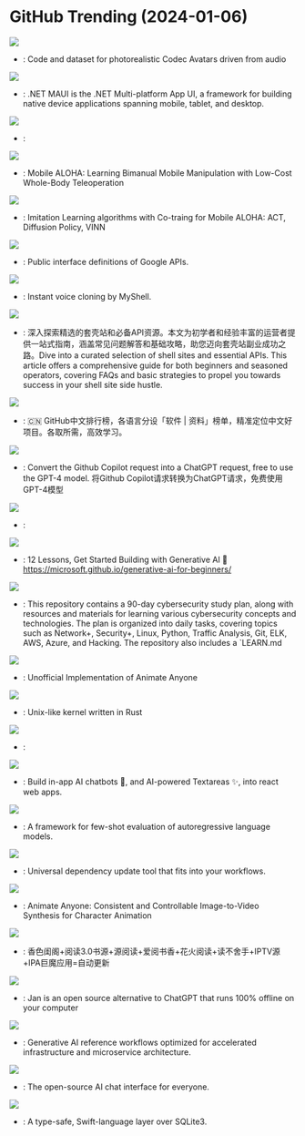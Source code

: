 # GitHub Trending (2024-01-06)

![](https://img.shields.io/badge/Python-New%2088-green?style=flat-square&logo=appveyor)
- [](https://github.comundefined): Code and dataset for photorealistic Codec Avatars driven from audio

![](https://img.shields.io/badge/C%23-New%20102-green?style=flat-square&logo=appveyor)
- [](https://github.comundefined): .NET MAUI is the .NET Multi-platform App UI, a framework for building native device applications spanning mobile, tablet, and desktop.

![](https://img.shields.io/badge/Go-New%2020-green?style=flat-square&logo=appveyor)
- [](https://github.comundefined): 

![](https://img.shields.io/badge/Jupyter%20Notebook-New%20682-green?style=flat-square&logo=appveyor)
- [](https://github.comundefined): Mobile ALOHA: Learning Bimanual Mobile Manipulation with Low-Cost Whole-Body Teleoperation

![](https://img.shields.io/badge/Python-New%20246-green?style=flat-square&logo=appveyor)
- [](https://github.comundefined): Imitation Learning algorithms with Co-traing for Mobile ALOHA: ACT, Diffusion Policy, VINN

![](https://img.shields.io/badge/Starlark-New%2076-green?style=flat-square&logo=appveyor)
- [](https://github.comundefined): Public interface definitions of Google APIs.

![](https://img.shields.io/badge/Python-New%201-green?style=flat-square&logo=appveyor)
- [](https://github.comundefined): Instant voice cloning by MyShell.

![](https://img.shields.io/badge/none-New%2028-green?style=flat-square&logo=appveyor)
- [](https://github.comundefined): 深入探索精选的套壳站和必备API资源。本文为初学者和经验丰富的运营者提供一站式指南，涵盖常见问题解答和基础攻略，助您迈向套壳站副业成功之路。Dive into a curated selection of shell sites and essential APIs. This article offers a comprehensive guide for both beginners and seasoned operators, covering FAQs and basic strategies to propel you towards success in your shell site side hustle.

![](https://img.shields.io/badge/Java-New%20241-green?style=flat-square&logo=appveyor)
- [](https://github.comundefined): 🇨🇳 GitHub中文排行榜，各语言分设「软件 | 资料」榜单，精准定位中文好项目。各取所需，高效学习。

![](https://img.shields.io/badge/Go-New%20135-green?style=flat-square&logo=appveyor)
- [](https://github.comundefined): Convert the Github Copilot request into a ChatGPT request, free to use the GPT-4 model. 将Github Copilot请求转换为ChatGPT请求，免费使用GPT-4模型

![](https://img.shields.io/badge/Python-New%20161-green?style=flat-square&logo=appveyor)
- [](https://github.comundefined): 

![](https://img.shields.io/badge/Jupyter%20Notebook-New%2063-green?style=flat-square&logo=appveyor)
- [](https://github.comundefined): 12 Lessons, Get Started Building with Generative AI 🔗 https://microsoft.github.io/generative-ai-for-beginners/

![](https://img.shields.io/badge/none-New%20195-green?style=flat-square&logo=appveyor)
- [](https://github.comundefined): This repository contains a 90-day cybersecurity study plan, along with resources and materials for learning various cybersecurity concepts and technologies. The plan is organized into daily tasks, covering topics such as Network+, Security+, Linux, Python, Traffic Analysis, Git, ELK, AWS, Azure, and Hacking. The repository also includes a `LEARN.md

![](https://img.shields.io/badge/Python-New%20154-green?style=flat-square&logo=appveyor)
- [](https://github.comundefined): Unofficial Implementation of Animate Anyone

![](https://img.shields.io/badge/Rust-New%20369-green?style=flat-square&logo=appveyor)
- [](https://github.comundefined): Unix-like kernel written in Rust

![](https://img.shields.io/badge/Python-New%2061-green?style=flat-square&logo=appveyor)
- [](https://github.comundefined): 

![](https://img.shields.io/badge/TypeScript-New%20123-green?style=flat-square&logo=appveyor)
- [](https://github.comundefined): Build in-app AI chatbots 🤖, and AI-powered Textareas ✨, into react web apps.

![](https://img.shields.io/badge/Python-New%2015-green?style=flat-square&logo=appveyor)
- [](https://github.comundefined): A framework for few-shot evaluation of autoregressive language models.

![](https://img.shields.io/badge/TypeScript-New%2010-green?style=flat-square&logo=appveyor)
- [](https://github.comundefined): Universal dependency update tool that fits into your workflows.

![](https://img.shields.io/badge/none-New%20186-green?style=flat-square&logo=appveyor)
- [](https://github.comundefined): Animate Anyone: Consistent and Controllable Image-to-Video Synthesis for Character Animation

![](https://img.shields.io/badge/Python-New%20158-green?style=flat-square&logo=appveyor)
- [](https://github.comundefined): 香色闺阁+阅读3.0书源+源阅读+爱阅书香+花火阅读+读不舍手+IPTV源+IPA巨魔应用=自动更新

![](https://img.shields.io/badge/TypeScript-New%20577-green?style=flat-square&logo=appveyor)
- [](https://github.comundefined): Jan is an open source alternative to ChatGPT that runs 100% offline on your computer

![](https://img.shields.io/badge/Python-New%205-green?style=flat-square&logo=appveyor)
- [](https://github.comundefined): Generative AI reference workflows optimized for accelerated infrastructure and microservice architecture.

![](https://img.shields.io/badge/TypeScript-New%20115-green?style=flat-square&logo=appveyor)
- [](https://github.comundefined): The open-source AI chat interface for everyone.

![](https://img.shields.io/badge/Swift-New%206-green?style=flat-square&logo=appveyor)
- [](https://github.comundefined): A type-safe, Swift-language layer over SQLite3.

